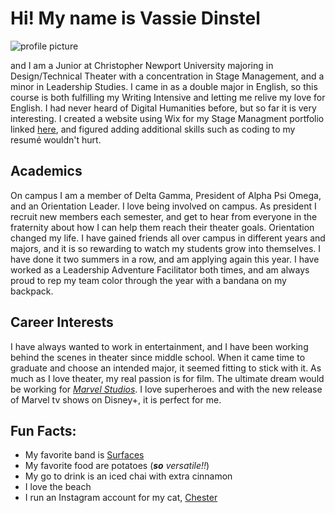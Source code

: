 # Hi! My name is Vassie Dinstel
![profile picture](https://vassiedinstel.github.io/vassie-dinstel/images/A097C38E-81B3-4559-809B-EB4AC8EE244A.jpeg)

and I am a Junior at Christopher Newport University majoring in Design/Technical Theater with a concentration in Stage Management, and a minor in Leadership Studies. I came in as a double major in English, so this course is both fulfilling my Writing Intensive and letting me relive my love for English. I had never heard of Digital Humanities before, but so far it is very interesting. I created a website using Wix for my Stage Managment portfolio linked [here](https://elizabethdinstel18.wixsite.com/vassiedinstel), and figured adding additional skills such as coding to my resumé wouldn't hurt.


## Academics

On campus I am a member of Delta Gamma, President of Alpha Psi Omega, and an Orientation Leader. I love being involved on campus. As president I recruit new members each semester, and get to hear from everyone in the fraternity about how I can help them reach their theater goals. Orientation changed my life. I have gained friends all over campus in different years and majors, and it is so rewarding to watch my students grow into themselves. I have done it two summers in a row, and am applying again this year. I have worked as a Leadership Adventure Facilitator both times, and am always proud to rep my team color through the year with a bandana on my backpack.


## Career Interests

I have always wanted to work in entertainment, and I have been working behind the scenes in theater since middle school. When it came time to graduate and choose an intended major, it seemed fitting to stick with it. As much as I love theater, my real passion is for film. The ultimate dream would be working for [_Marvel Studios_](https://www.marvel.com/movies). I love superheroes and with the new release of Marvel tv shows on Disney+, it is perfect for me. 

## Fun Facts:
* My favorite band is [Surfaces]( http://www.surfacesmusic.com)
* My favorite food are potatoes (_**so** versatile!!_)
* My go to drink is an iced chai with extra cinnamon
* I love the beach
* I run an Instagram account for my cat, [Chester](https://www.instagram.com/tetter_letter/)



